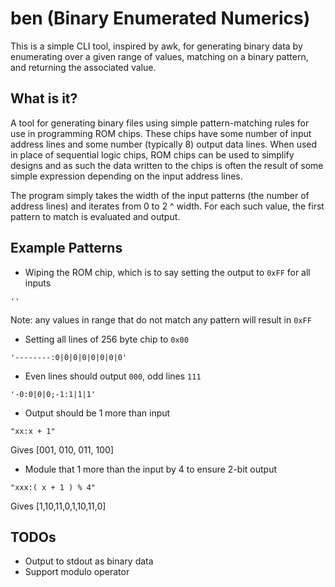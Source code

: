 # ben (Binary Enumerated Numerics)

This is a simple CLI tool, inspired by awk, for generating binary data by enumerating over a given range of values, matching on a binary pattern, and returning the associated value.


## What is it?
A tool for generating binary files using simple pattern-matching rules for use in programming ROM chips. These chips have some number of input address lines and some number (typically 8) output data lines. When used in place of sequential logic chips, ROM chips can be used to simplify designs and as such the data written to the chips is often the result of some simple expression depending on the input address lines.

The program simply takes the width of the input patterns (the number of address lines) and iterates from 0 to 2 ^ width. For each such value, the first pattern to match is evaluated and output.

## Example Patterns

* Wiping the ROM chip, which is to say setting the output to `0xFF` for all inputs
```
''
```
Note: any values in range that do not match any pattern will result in `0xFF`

* Setting all lines of 256 byte chip to `0x00`
```
'--------:0|0|0|0|0|0|0|0'
```

* Even lines should output `000`, odd lines `111`
```
'-0:0|0|0;-1:1|1|1'
```

* Output should be 1 more than input
```
"xx:x + 1"
```
Gives [001, 010, 011, 100]

* Module that 1 more than the input by 4 to ensure 2-bit output
```
"xxx:( x + 1 ) % 4"
```
Gives [1,10,11,0,1,10,11,0]

## TODOs
- Output to stdout as binary data
- Support modulo operator
